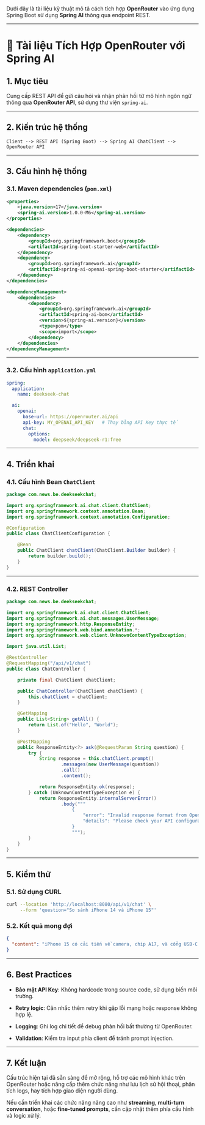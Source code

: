 <br>

Dưới đây là tài liệu kỹ thuật mô tả cách tích hợp **OpenRouter** vào ứng dụng Spring Boot sử dụng **Spring AI** thông qua endpoint REST.

---

# 📘 Tài liệu Tích Hợp OpenRouter với Spring AI

## 1. Mục tiêu

Cung cấp REST API để gửi câu hỏi và nhận phản hồi từ mô hình ngôn ngữ thông qua **OpenRouter API**, sử dụng thư viện `spring-ai`.

---

## 2. Kiến trúc hệ thống

```
Client --> REST API (Spring Boot) --> Spring AI ChatClient --> OpenRouter API
```

---

## 3. Cấu hình hệ thống

### 3.1. Maven dependencies (`pom.xml`)

```xml
<properties>
    <java.version>17</java.version>
    <spring-ai.version>1.0.0-M6</spring-ai.version>
</properties>

<dependencies>
    <dependency>
        <groupId>org.springframework.boot</groupId>
        <artifactId>spring-boot-starter-web</artifactId>
    </dependency>
    <dependency>
        <groupId>org.springframework.ai</groupId>
        <artifactId>spring-ai-openai-spring-boot-starter</artifactId>
    </dependency>
</dependencies>

<dependencyManagement>
    <dependencies>
        <dependency>
            <groupId>org.springframework.ai</groupId>
            <artifactId>spring-ai-bom</artifactId>
            <version>${spring-ai.version}</version>
            <type>pom</type>
            <scope>import</scope>
        </dependency>
    </dependencies>
</dependencyManagement>
```

---

### 3.2. Cấu hình `application.yml`

```yaml
spring:
  application:
    name: deekseek-chat

  ai:
    openai:
      base-url: https://openrouter.ai/api
      api-key: MY_OPENAI_API_KEY   # Thay bằng API Key thực tế
      chat:
        options:
          model: deepseek/deepseek-r1:free
```

---

## 4. Triển khai

### 4.1. Cấu hình Bean `ChatClient`

```java
package com.news.be.deekseekchat;

import org.springframework.ai.chat.client.ChatClient;
import org.springframework.context.annotation.Bean;
import org.springframework.context.annotation.Configuration;

@Configuration
public class ChatClientConfiguration {

    @Bean
    public ChatClient chatClient(ChatClient.Builder builder) {
        return builder.build();
    }
}
```

---

### 4.2. REST Controller

```java
package com.news.be.deekseekchat;

import org.springframework.ai.chat.client.ChatClient;
import org.springframework.ai.chat.messages.UserMessage;
import org.springframework.http.ResponseEntity;
import org.springframework.web.bind.annotation.*;
import org.springframework.web.client.UnknownContentTypeException;

import java.util.List;

@RestController
@RequestMapping("/api/v1/chat")
public class ChatController {

    private final ChatClient chatClient;

    public ChatController(ChatClient chatClient) {
        this.chatClient = chatClient;
    }

    @GetMapping
    public List<String> getAll() {
        return List.of("Hello", "World");
    }

    @PostMapping
    public ResponseEntity<?> ask(@RequestParam String question) {
        try {
            String response = this.chatClient.prompt()
                    .messages(new UserMessage(question))
                    .call()
                    .content();

            return ResponseEntity.ok(response);
        } catch (UnknownContentTypeException e) {
            return ResponseEntity.internalServerError()
                    .body("""
                        {
                            "error": "Invalid response format from OpenRouter",
                            "details": "Please check your API configuration"
                        }
                        """);
        }
    }
}
```

---

## 5. Kiểm thử

### 5.1. Sử dụng CURL

```bash
curl --location 'http://localhost:8080/api/v1/chat' \
     --form 'question="So sánh iPhone 14 và iPhone 15"'
```

### 5.2. Kết quả mong đợi

```json
{
  "content": "iPhone 15 có cải tiến về camera, chip A17, và cổng USB-C so với iPhone 14."
}
```

---

## 6. Best Practices

- **Bảo mật API Key**: Không hardcode trong source code, sử dụng biến môi trường.
    
- **Retry logic**: Cân nhắc thêm retry khi gặp lỗi mạng hoặc response không hợp lệ.
    
- **Logging**: Ghi log chi tiết để debug phản hồi bất thường từ OpenRouter.
    
- **Validation**: Kiểm tra input phía client để tránh prompt injection.
    

---

## 7. Kết luận

Cấu trúc hiện tại đã sẵn sàng để mở rộng, hỗ trợ các mô hình khác trên OpenRouter hoặc nâng cấp thêm chức năng như lưu lịch sử hội thoại, phân tích logs, hay tích hợp giao diện người dùng.

Nếu cần triển khai các chức năng nâng cao như **streaming**, **multi-turn conversation**, hoặc **fine-tuned prompts**, cần cập nhật thêm phía cấu hình và logic xử lý.